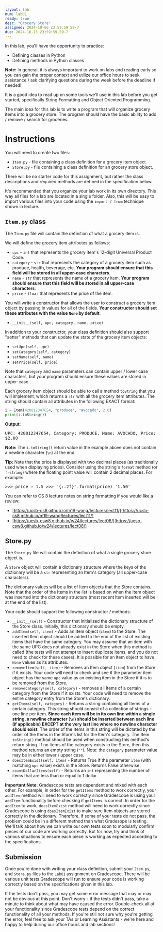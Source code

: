 ```yaml
---
layout: lab
num: lab01
ready: true
desc: "Grocery Store"
assigned: 2024-10-06 23:59:59.59-7
due: 2024-10-13 23:59:59.59-7
---
```


In this lab, you'll have the opportunity to practice:

* Defining classes in Python
* Defining methods in Python classes

**Note:** In general, it is always important to work on labs and reading early so you can gain the proper context and utilize our office hours to seek assistance / ask clarifying questions during the week before the deadline if needed!

It is a good idea to read up on some tools we'll use in this lab before you get started, specifically String Formatting and Object Oriented Programming.

The main idea for this lab is to write a program that will organize grocery items into a grocery store. The program should have the basic ability to add / remove / search for groceries.

# Instructions

You will need to create two files:
* `Item.py` - file containing a class definition for a grocery item object.
* `Store.py` - file containing a class definition for an grocery store object.

There will be no starter code for this assignment, but rather the class descriptions and required methods are defined in the specification below.

It's recommended that you organize your lab work in its own directory. This way all files for a lab are located in a single folder. Also, this will be easy to import various files into your code using the `import / from` technique shown in lecture.

## `Item.py` class

The `Item.py` file will contain the definition of what a grocery item is.

We will define the grocery item attributes as follows:

* `upc` - `int` that represents the grocery item's 12-digit Universal Product Code.
* `category` - `str` that represents the category of a grocery item such as produce, health, beverage, etc. <b>Your program should ensure that this field will be stored in all upper-case characters</b>.
* `name` - `str` that represents the name of a grocery item. <b>Your program should ensure that this field will be stored in all upper-case characters</b>.
* `price` - `float` that represents the price of the item.

You will write a constructor that allows the user to construct a grocery item object by passing in values for all of the fields. <b>Your constructor should set these attributes with the value `None` by default</b>.

* `__init__(self, upc, category, name, price)`

In addition to your constructor, your class definition should also support "setter" methods that can update the state of the grocery item objects:

* `setUpc(self, upc)`
* `setCategory(self, category)`
* `setName(self, name)`
* `setPrice(self, price)`

Note that `category` and `name` parameters can contain upper / lower case characters, but your program should ensure these values are stored in upper-case.

Each grocery item object should be able to call a method `toString` that you will implement, which returns a `str` with all the grocery item attributes. The string should contain all attributes in the following EXACT format:

```python
i = Item(420012347654, "produce", "avocado", 2.0)
print(i.toString())
```

<b>Output:</b>

<tt>
UPC: 420012347654, Category: PRODUCE, Name: AVOCADO, Price: $2.00
</tt>

<b>Note:</b> The `i.toString()` return value in the example above does not contain a newline character (`\n`) at the end.

<b>Tip:</b> Note that the price is displayed with two decimal places (as traditionally used when displaying prices). Consider using the string's `format` method (or `f-string`) where the floating point value will contain 2 decimal places. For example:

<tt>
>>> price = 1.5
>>> "{:.2f}".format(price)
'1.50'
</tt>

You can refer to CS 8 lecture notes on string formatting if you would like a review:
* [https://ucsb-cs8.github.io/m19-wang/lectures/lect11/](https://ucsb-cs8.github.io/m19-wang/lectures/lect11/)
* [https://ucsb-csw8.github.io/w24/lectures/lect08/](https://ucsb-csw8.github.io/w24/lectures/lect08/)

## Store.py

The `Store.py` file will contain the definition of what a single grocery store object is.

A `Store` object will contain a dictionary structure where the keys of the dictionary will be a `str` representing an Item's category (all upper-case characters).

The dictionary values will be a list of Item objects that the Store contains. Note that the order of the Items in the list is based on when the Item object was inserted into the dictionary structure (most recent Item inserted will be at the end of the list).

Your code should support the following constructor / methods:

* `__init__(self)` - Constructor that initialized the dictionary structure of the Store class. Initially, this dictionary should be empty.
* `addItem(self, item)` - Adds an Item object (`item`) to the Store. The inserted Item object should be added to the end of the list of existing items that have the same category. You may assume that an item with the same UPC does not already exist in the Store when this method is called (the tests will not attempt to insert duplicate items, and you do not need to check for these cases). It is possible for an Item object to have `None` values as its attributes.
* `removeItem(self, item)` - Removes an Item object (`item`) from the Store if it exists. Your code will need to check and see if the parameter item object has the same `upc` value as an existing item in the Store if it is to be removed from the Store.
* `removeCategory(self, category)` - removes all Items of a certain category from the Store if it exists. Your code will need to remove the entire category entry from the Store's dictionary.
* `getItems(self, category)` - Returns a string containing all Items of a certain category. This string should consist of a collection of strings - one line per item. <b>Since each item will be in its own line within a single string, a newline character (`\n`) should be inserted between each line (if applicable) EXCEPT at the very last line where no newline character should exist</b>. The order of the Items in this string will be dictated by the order of the Items in the Store's list for the Item's category. The Item `toString()` method should be used when constructing this method's return string. If no Items of the category exists in the Store, then this method returns an empty string (`""`). Note: the `category` parameter value may be in either lower / upper case.
* `doesItemExist(self, item)` - Returns True if the parameter `item` (with matching `upc` value) exists in the Store. Returns False otherwise.
* `countDollarItems(self)` - Returns an `int` representing the number of items that are less than or equal to 1 dollar.

**Important Note:** Gradescope tests are dependent and mixed with each other. For example, in order for the `getItems` method to work correctly, your `addItem` method will need to work correctly since Gradescope is using your `addItem` functionality before checking if `getItems` is correct. In order for the `addItem` to work, `doesItemExist` method will need to work correctly since Gradescope is using `doesItemExist` to make sure Item objects are stored correctly in the dictionary. Therefore, if some of your tests do not pass, the problem could be in a different method than what Gradesope is testing. We'll talk about how we can write our own tests soon to modularly confirm pieces of our code are working correctly. But for now, try and think of various situations to ensure each piece is working as expected according to the specifications.

## Submission

Once you're done with writing your class definition, submit your `Item.py`, and `Store.py` files to the `Lab01` assignment on Gradescope. There will be various unit tests Gradescope will run to ensure your code is working correctly based on the specifications given in this lab.

If the tests don't pass, you may get some error message that may or may not be obvious at this point. Don't worry - if the tests didn't pass, take a minute to think about what may have caused the error. Double-check all of your functionality since Gradescope tests depend on the correct functionality of all your methods. If you're still not sure why you're getting the error, feel free to ask your TAs or Learning Assistants - we're here and happy to help during our office hours and lab sections!
